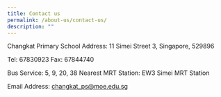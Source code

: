 ```yaml
---
title: Contact us
permalink: /about-us/contact-us/
description: ""
---
```

Changkat Primary School
Address: 11 Simei Street 3, Singapore, 529896

Tel: 67830923
Fax: 67844740

Bus Service: 5, 9, 20, 38
Nearest MRT Station: EW3 Simei MRT Station

Email Address: changkat_ps@moe.edu.sg